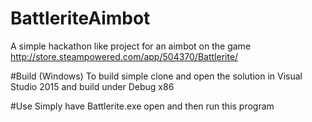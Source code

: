 # BattleriteAimbot
A simple hackathon like project for an aimbot on the game http://store.steampowered.com/app/504370/Battlerite/

#Build (Windows)
To build simple clone and open the solution in Visual Studio 2015 and build under Debug x86

#Use
Simply have Battlerite.exe open and then run this program